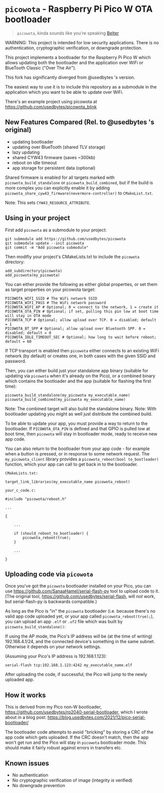 # `picowota` - Raspberry Pi Pico W OTA bootloader

> `picowota`, kinda sounds like you're speaking [Belter](https://expanse.fandom.com/wiki/Belter)

WARNING: This project is intended for low security applications. There is no authentication, cryptographic verification, or downgrade protection.

This project implements a bootloader for the Raspberry Pi Pico W which allows
updating both the bootloader and the application over WiFi or BlueTooth Classic ("Over The Air").

This fork has significantly diverged from @usedbytes 's version.

The easiest way to use it is to include this repository as a submodule in the
application which you want to be able to update over WiFi.

There's an example project using picowota at https://github.com/usedbytes/picowota_blink

## New Features Compared (Rel. to @usedbytes 's original)

* updating bootloader
* updating over BlueTooth (shared TLV storage)
* lazy updating
* shared CYW43 firmware (saves ~300kb)
* reboot on idle timeout
* app storage for persistent data (optional)

Shared firmware is enabled for all targets marked with
`picowota_build_standalone` or `picowota_build_combined`, but if the build is
more complex you can explicitly enable it by adding
`picowota_share_cyw43_firmware(nevermore-controller)` to `CMakeList.txt`.

Note: This sets `CYW43_RESOURCE_ATTRIBUTE`.

## Using in your project

First add `picowota` as a submodule to your project:
```
git submodule add https://github.com/usedbytes/picowota
git submodule update --init picowota
git commit -m "Add picowota submodule"
```

Then modifiy your project's CMakeLists.txt to include the `picowota` directory:

```
add_subdirectory(picowota)
add_picowota(my_picowota)
```

You can either provide the following as either global properties, or set them
as target properties on your picowota target:

```
PICOWOTA_WIFI_SSID # The WiFi network SSID
PICOWOTA_WIFI_PASS # The WiFi network password
PICOWOTA_WIFI_AP # Optional; 0 = connect to the network, 1 = create it
PICOWOTA_OTA_PIN # Optional; if set, pulling this pin low at boot time will stay in OTA mode
PICOWOTA_TCP # Optional; allow upload over TCP. 0 = disabled; default = 1
PICOWOTA_BT_SPP # Optional; allow upload over Bluetooth SPP. 0 = disabled; default = 0
PICOWOTA_IDLE_TIMEOUT_SEC # Optional; how long to wait before reboot; default = 60
```

If TCP transport is enabled then `picowota` either connects to an existing WiFi
network (by default) or creates one, in both cases with the given SSID and
password.

Then, you can either build just your standalone app binary (suitable for
updating via `picowota` when it's already on the Pico), or a combined binary
which contains the bootloader and the app (suitable for flashing the first
time):

```
picowota_build_standalone(my_picowota my_executable_name)
picowota_build_combined(my_picowota my_executable_name)
```

Note: The combined target will also build the standalone binary.
Note: With bootloader updating you might as well just distribute the combined build.

To be able to update your app, you must provide a way to return to the
bootloader. If `PICOWOTA_OTA_PIN` is defined and that GPIO is pulled low at boot
time, then `picowota` will stay in bootloader mode, ready to receive new app code.

You can also return to the bootloader from your app code - for example when a
button is pressed, or in response to some network request. The
`my_picowota_client` library provides a `picowota_reboot(bool to_bootloader)`
function, which your app can call to get back in to the bootloader.

```
CMakeLists.txt:

target_link_libraries(my_executable_name picowota_reboot)

your_c_code.c:

#include "picowota/reboot.h"

...

{

	...

	if (should_reboot_to_bootloader) {
		picowota_reboot(true);
	}

	...

}
```

## Uploading code via `picowota`

Once you've got the `picowota` bootloader installed on your Pico, you can use
https://github.com/SanaaHamel/serial-flash-py tool to upload code to it.
(The original tool, https://github.com/usedbytes/serial-flash, will *not* work,
but serial-flash-py is backwards compatible.)

As long as the Pico is "in" the `picowota` bootloader (i.e. because there's no
valid app code uploaded yet, or your app called `picowota_reboot(true);`), you
can upload an app `.elf` or `.uf2` file which was built by `picowota_build_standalone()`:

If using the AP mode, the Pico's IP address will be (at the time of writing)
192.168.4.1/24, and the connected device's something in the same subnet.
Otherwise it depends on your network settings.

(Assuming your Pico's IP address is 192.168.1.123):
```
serial-flash tcp:192.168.1.123:4242 my_executable_name.elf
```

After uploading the code, if successful, the Pico will jump to the newly
uploaded app.

## How it works

This is derived from my Pico non-W bootloader, https://github.com/usedbytes/rp2040-serial-bootloader, which I wrote about in a blog post: https://blog.usedbytes.com/2021/12/pico-serial-bootloader/

The bootloader code attempts to avoid "bricking" by storing a CRC of the app
code which gets uploaded. If the CRC doesn't match, then the app won't get run
and the Pico will stay in `picowota` bootloader mode. This should make it fairly
robust against errors in transfers etc.

## Known issues

* No authentication
* No cryptographic verification of image (integrity *is* verified)
* No downgrade prevention
